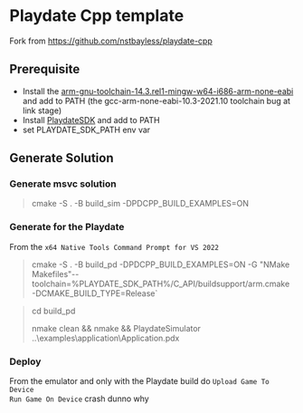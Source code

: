 # Playdate Cpp template

Fork from https://github.com/nstbayless/playdate-cpp

## Prerequisite
* Install the [arm-gnu-toolchain-14.3.rel1-mingw-w64-i686-arm-none-eabi](https://developer.arm.com/Tools%20and%20Software/GNU%20Toolchain) and add to PATH (the gcc-arm-none-eabi-10.3-2021.10 toolchain bug at link stage)
* Install [PlaydateSDK](https://play.date/dev/) and add to PATH
* set PLAYDATE_SDK_PATH env var

## Generate Solution

### Generate msvc solution
>cmake -S . -B build_sim -DPDCPP_BUILD_EXAMPLES=ON

### Generate for the Playdate
From the `x64 Native Tools Command Prompt for VS 2022`
>cmake -S . -B build_pd -DPDCPP_BUILD_EXAMPLES=ON -G "NMake Makefiles"--toolchain=%PLAYDATE_SDK_PATH%/C_API/buildsupport/arm.cmake -DCMAKE_BUILD_TYPE=Release`

>cd build_pd
>
>nmake clean && nmake && PlaydateSimulator ..\examples\application\Application.pdx

### Deploy
From the emulator and only with the Playdate build do `Upload Game To Device`<br>
`Run Game On Device` crash dunno why